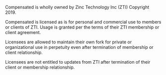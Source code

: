 Compensated is wholly owned by Zinc Technology Inc (ZTI) Copyright 2019.

Compensated is licensed as is for personal and commercial use to members or clients of ZTI. Usage is granted per the terms of their ZTI membership or client agreement.

Licensees are allowed to maintain their own fork for private or organizational use in perpetuity even after termination of membership or client relationship.

Licensees are not entitled to updates from ZTI after termination of their client or membership relationship.

